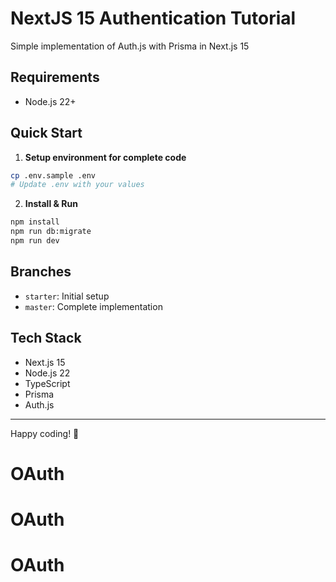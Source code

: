 # NextJS 15 Authentication Tutorial
Simple implementation of Auth.js with Prisma in Next.js 15

## Requirements
- Node.js 22+

## Quick Start

1. **Setup environment for complete code**
```bash
cp .env.sample .env
# Update .env with your values
```

2. **Install & Run**
```bash
npm install
npm run db:migrate
npm run dev
```

## Branches
- `starter`: Initial setup
- `master`: Complete implementation

## Tech Stack
- Next.js 15
- Node.js 22
- TypeScript
- Prisma
- Auth.js

---
Happy coding! 🚀
# OAuth
# OAuth
# OAuth
